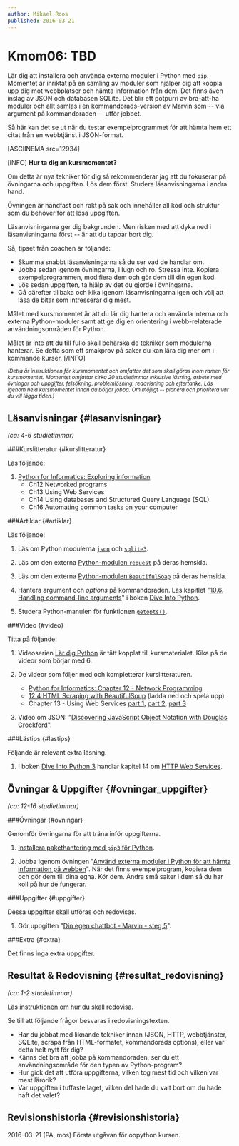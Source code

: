 ```yaml
---
author: Mikael Roos
published: 2016-03-21
---
```

Kmom06: TBD
====================================

Lär dig att installera och använda externa moduler i Python med `pip`. Momentet är inriktat på en samling av moduler som hjälper dig att koppla upp dig mot webbplatser och hämta information från dem. Det finns även inslag av JSON och databasen SQLite. Det blir ett potpurri av bra-att-ha moduler och allt samlas i en kommandorads-version av Marvin som -- via argument på kommandoraden -- utför jobbet.

Så här kan det se ut när du testar exempelprogrammet för att hämta hem ett citat från en webbtjänst i JSON-format.

[ASCIINEMA src=12934]

[INFO]
**Hur ta dig an kursmomentet?**

Om detta är nya tekniker för dig så rekommenderar jag att du fokuserar på övningarna och uppgiften. Lös dem först. Studera läsanvisningarna i andra hand.

Övningen är handfast och rakt på sak och innehåller all kod och struktur som du behöver för att lösa uppgiften.

Läsanvisningarna ger dig bakgrunden. Men risken med att dyka ned i läsanvisningarna först -- är att du tappar bort dig.

Så, tipset från coachen är följande:

* Skumma snabbt läsanvisningarna så du ser vad de handlar om. 
* Jobba sedan igenom övningarna, i lugn och ro. Stressa inte. Kopiera exempelprogrammen, modifiera dem och gör dem till din egen kod.
* Lös sedan uppgiften, ta hjälp av det du gjorde i övningarna.
* Gå därefter tillbaka och kika igenom läsanvisningarna igen och välj att läsa de bitar som intresserar dig mest.

Målet med kursmomentet är att du lär dig hantera och använda interna och externa Python-moduler samt att ge dig en orientering i webb-relaterade användningsområden för Python. 

Målet är inte att du till fullo skall behärska de tekniker som modulerna hanterar. Se detta som ett smakprov på saker du kan lära dig mer om i kommande kurser.
[/INFO]

<small>*(Detta är instruktionen för kursmomentet och omfattar det som skall göras inom ramen för kursmomentet. Momentet omfattar cirka 20 studietimmar inklusive läsning, arbete med övningar och uppgifter, felsökning, problemlösning, redovisning och eftertanke. Läs igenom hela kursmomentet innan du börjar jobba. Om möjligt -- planera och prioritera var du vill lägga tiden.)*</small>



Läsanvisningar  {#lasanvisningar}
---------------------------------

*(ca: 4-6 studietimmar)*


###Kurslitteratur  {#kurslitteratur}

Läs följande:

1. [Python for Informatics: Exploring information](kunskap/boken-python-for-informatics-exploring-information) 
    * Ch12 Networked programs
    * Ch13 Using Web Services
    * Ch14 Using databases and Structured Query Language (SQL)
    * Ch16 Automating common tasks on your computer



###Artiklar {#artiklar}

Läs följande:

1. Läs om Python modulerna [`json`](https://docs.python.org/3/library/json.html) och [`sqlite3`](https://docs.python.org/3/library/sqlite3.html).

2. Läs om den externa [Python-modulen `request`](http://docs.python-requests.org/en/latest/) på deras hemsida.

3. Läs om den externa [Python-modulen `BeautifulSoap`](http://www.crummy.com/software/BeautifulSoup/) på deras hemsida.

4. Hantera argument och *options* på kommandoraden. Läs kapitlet "[10.6. Handling command-line arguments](http://www.diveintopython.net/scripts_and_streams/command_line_arguments.html)" i boken [Dive Into Python](http://www.diveintopython.net/).

5. Studera Python-manulen för funktionen [`getopts()`](https://docs.python.org/3/library/getopt.html).



###Video  {#video}

Titta på följande:

1. Videoserien [Lär dig Python](https://www.youtube.com/playlist?list=PLKtP9l5q3ce93pTlN_dnDpsTwGLCXJEpd) är tätt kopplat till kursmaterialet. Kika på de videor som börjar med 6.

2. De videor som följer med och kompletterar kurslitteraturen.

    * [Python for Informatics: Chapter 12 - Network Programming](https://www.youtube.com/watch?v=Zr8BQiPNaFI)
    * [12.4 HTML Scraping with BeautifulSoup](http://www-personal.umich.edu/~csev/books/py4inf/media/Py4Inf-ex-12-04.mp4) (ladda ned och spela upp)
    * Chapter 13 - Using Web Services [part 1](https://www.youtube.com/watch?v=6cwi1NcL0Zc&feature=youtu.be), [part 2](https://www.youtube.com/watch?v=4Rib_ybry2Y&feature=youtu.be), [part 3](https://www.youtube.com/watch?v=_tpyqAlCgoM&feature=youtu.be)

3. Video om JSON: "[Discovering JavaScript Object Notation with Douglas Crockford](https://www.youtube.com/watch?v=kc8BAR7SHJI)".



###Lästips {#lastips}

Följande är relevant extra läsning.

1. I boken [Dive Into Python 3](kunskap/boken-dive-into-python-3) handlar kapitel 14 om [HTTP Web Services](http://www.diveintopython3.net/http-web-services.html).



Övningar & Uppgifter  {#ovningar_uppgifter}
-------------------------------------------

*(ca: 12-16 studietimmar)*


###Övningar {#ovningar}

Genomför övningarna för att träna inför uppgifterna.

1. [Installera pakethantering med `pip3` för Python](http://dbwebb.se/kunskap/python-pakethantering-med-pip).

2. Jobba igenom övningen "[Använd externa moduler i Python för att hämta information på webben](http://dbwebb.se/kunskap/anvand-externa-moduler-i-python-for-att-hamta-information-pa-webben)". När det finns exempelprogram, kopiera dem och gör dem till dina egna. Kör dem. Ändra små saker i dem så du har koll på hur de fungerar.



###Uppgifter {#uppgifter}

Dessa uppgifter skall utföras och redovisas.

1. Gör uppgiften "[Din egen chattbot - Marvin - steg 5](uppgift/din-egen-chattbot-marvin-steg-5)".



###Extra {#extra}

Det finns inga extra uppgifter.



Resultat & Redovisning  {#resultat_redovisning}
-----------------------------------------------

*(ca: 1-2 studietimmar)*

Läs [instruktionen om hur du skall redovisa](python/redovisa).

Se till att följande frågor besvaras i redovisningstexten.

* Har du jobbat med liknande tekniker innan (JSON, HTTP, webbtjänster, SQLite, scrapa från HTML-formatet, kommandorads options), eller var detta helt nytt för dig?
* Känns det bra att jobba på kommandoraden, ser du ett användningsområde för den typen av Python-program?
* Hur gick det att utföra uppgifterna, vilken tog mest tid och vilken var mest lärorik?
* Var uppgiften i tuffaste laget, vilken del hade du valt bort om du hade haft det valet?



Revisionshistoria {#revisionshistoria}
--------------------------------------

<span class='revision-history' markdown='1'>
2016-03-21 (PA, mos) Första utgåvan för oopython kursen.  
</span>
